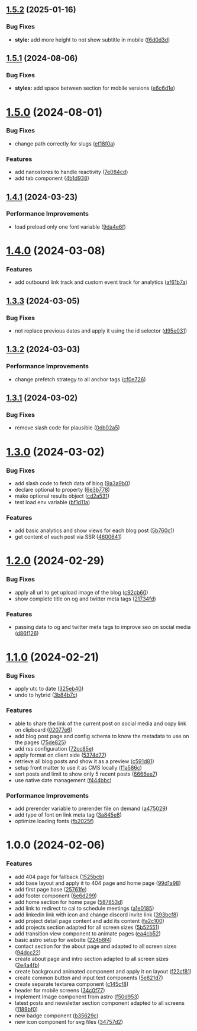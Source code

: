 ## [1.5.2](https://github.com/santychuycom/santychuy.com/compare/v1.5.1...v1.5.2) (2025-01-16)


### Bug Fixes

* **style:** add more height to not show subtitle in mobile ([f6d0d3d](https://github.com/santychuycom/santychuy.com/commit/f6d0d3d16d70c4a12edec6d734401e510234c0c9))

## [1.5.1](https://github.com/santychuycom/santychuy.com/compare/v1.5.0...v1.5.1) (2024-08-06)


### Bug Fixes

* **styles:** add space between section for mobile versions ([e6c6d1e](https://github.com/santychuycom/santychuy.com/commit/e6c6d1eb9bcf275cb0cdbb54a10ae1fc0da6cd34))

# [1.5.0](https://github.com/santychuycom/santychuy.com/compare/v1.4.1...v1.5.0) (2024-08-01)


### Bug Fixes

* change path correctly for slugs ([ef18f0a](https://github.com/santychuycom/santychuy.com/commit/ef18f0a05408b64e2d66728b62e0c173756337eb))


### Features

* add nanostores to handle reactivity ([7e084cd](https://github.com/santychuycom/santychuy.com/commit/7e084cd1220f2d8b779e9493ddcbfc03c6313866))
* add tab component ([4b1d938](https://github.com/santychuycom/santychuy.com/commit/4b1d93857c172109725a3a23dce07b715ee9456f))

## [1.4.1](https://github.com/santychuycom/santychuy.com/compare/v1.4.0...v1.4.1) (2024-03-23)


### Performance Improvements

* load preload only one font variable ([9da4e6f](https://github.com/santychuycom/santychuy.com/commit/9da4e6fe5bb73e90ca0b66ed132904d91f6f6a2e))

# [1.4.0](https://github.com/santychuycom/santychuy.com/compare/v1.3.3...v1.4.0) (2024-03-08)


### Features

* add outbound link track and custom event track for analytics ([af61b7a](https://github.com/santychuycom/santychuy.com/commit/af61b7a6fe0c42530aa6c96b5926a6b9bafe1a4e))

## [1.3.3](https://github.com/santychuycom/santychuy.com/compare/v1.3.2...v1.3.3) (2024-03-05)


### Bug Fixes

* not replace previous dates and apply it using the id selector ([d95e031](https://github.com/santychuycom/santychuy.com/commit/d95e0311a7c20127fcf7aef32fdb5b8e39e4e115))

## [1.3.2](https://github.com/santychuycom/santychuy.com/compare/v1.3.1...v1.3.2) (2024-03-03)


### Performance Improvements

* change prefetch strategy to all anchor tags ([cf0e726](https://github.com/santychuycom/santychuy.com/commit/cf0e726f715ace025c4b49fa0a967b60fc1b43f3))

## [1.3.1](https://github.com/santychuycom/santychuy.com/compare/v1.3.0...v1.3.1) (2024-03-02)


### Bug Fixes

* remove slash code for plausible ([0db02a5](https://github.com/santychuycom/santychuy.com/commit/0db02a5cb7397527b002535468a486f314e08bc3))

# [1.3.0](https://github.com/santychuycom/santychuy.com/compare/v1.2.0...v1.3.0) (2024-03-02)


### Bug Fixes

* add slash code to fetch data of blog ([9a3a9b0](https://github.com/santychuycom/santychuy.com/commit/9a3a9b09316e379c7a5ffad27024c60db3f28446))
* declare optional to property ([6e3b778](https://github.com/santychuycom/santychuy.com/commit/6e3b778f121bc22d73346c559cd002e1fdb4cb87))
* make optional results object ([cd2a531](https://github.com/santychuycom/santychuy.com/commit/cd2a531065f245c0ad1812daec4408f7f8dd375c))
* test load env variable ([bf1d11a](https://github.com/santychuycom/santychuy.com/commit/bf1d11a158ce9c435d782c4a90b362b4919e18ce))


### Features

* add basic analytics and show views for each blog post ([5b760c1](https://github.com/santychuycom/santychuy.com/commit/5b760c1cfb39f997e32d961b00b268bf2dddb4f8))
* get content of each post via SSR ([4600641](https://github.com/santychuycom/santychuy.com/commit/46006414ad6173e8c9326965ce83481394433163))

# [1.2.0](https://github.com/santychuycom/santychuy.com/compare/v1.1.0...v1.2.0) (2024-02-29)


### Bug Fixes

* apply all url to get upload image of the blog ([c92cb60](https://github.com/santychuycom/santychuy.com/commit/c92cb60558d8cb3a2f23d6af85fc507f57292f59))
* show complete title on og and twitter meta tags ([21734fd](https://github.com/santychuycom/santychuy.com/commit/21734fdb2a3b371c8a5c41f0d30b9fcefcdd8cce))


### Features

* passing data to og and twitter meta tags to improve seo on social media ([d86f126](https://github.com/santychuycom/santychuy.com/commit/d86f1266d9a67052be204feeca293a4be130f02b))

# [1.1.0](https://github.com/santychuycom/santychuy.com/compare/v1.0.0...v1.1.0) (2024-02-21)


### Bug Fixes

* apply utc to date ([325eb40](https://github.com/santychuycom/santychuy.com/commit/325eb409ca35012a1d3ac15141afd72e27390456))
* undo to hybrid ([3b84b7c](https://github.com/santychuycom/santychuy.com/commit/3b84b7ccdafc968581f50eedc03743be77b120fe))


### Features

* able to share the link of the current post on social media and copy link on clipboard ([02077e6](https://github.com/santychuycom/santychuy.com/commit/02077e6a36c6c316090762161a1471d641b12862))
* add blog post page and config schema to know the metadata to use on the pages ([75de825](https://github.com/santychuycom/santychuy.com/commit/75de8254ca0001b43b16737e3c8363d4c8c24aea))
* add rss configuration ([72cc85e](https://github.com/santychuycom/santychuy.com/commit/72cc85e49c87448f1319cb9ba823e922984647a2))
* apply format on client side ([5374d77](https://github.com/santychuycom/santychuy.com/commit/5374d7711afdd93f363838e325e7c3904ac715e7))
* retrieve all blog posts and show it as a preview ([c591d81](https://github.com/santychuycom/santychuy.com/commit/c591d81fad1a009c3e0a6c9cead51535806e7d62))
* setup front matter to use it as CMS locally ([f1a586c](https://github.com/santychuycom/santychuy.com/commit/f1a586c93507a42191cadb14cbc9e9f9de7731b2))
* sort posts and limit to show only 5 recent posts ([6666ee7](https://github.com/santychuycom/santychuy.com/commit/6666ee71b5f542d55f048043659c92e64d97a231))
* use native date management ([f444bbc](https://github.com/santychuycom/santychuy.com/commit/f444bbc044c43a87dad9f83ebe5e7f80bd22d9d9))


### Performance Improvements

* add prerender variable to prerender file on demand ([a475029](https://github.com/santychuycom/santychuy.com/commit/a475029446e1cc9efb2ee257e14b7b205ea13e8c))
* add type of font on link meta tag ([3a845e8](https://github.com/santychuycom/santychuy.com/commit/3a845e81df7f047024a438d4016136bd85a4d91a))
* optimize loading fonts ([fb2025f](https://github.com/santychuycom/santychuy.com/commit/fb2025f66484a6d2857c6af1b621ec2fb808b88c))

# 1.0.0 (2024-02-06)


### Features

* add 404 page for fallback ([1525bcb](https://github.com/santychuycom/santychuy.com/commit/1525bcb444f72401ca741a67b2d8bfc2f60e50a3))
* add base layout and apply it to 404 page and home page ([99d1a98](https://github.com/santychuycom/santychuy.com/commit/99d1a98b4c05a5d5d598c59179285d495fd8d45e))
* add first page base ([25761fe](https://github.com/santychuycom/santychuy.com/commit/25761fedb0987bfc96c96399f2dbb399d2b5c317))
* add footer component ([6e6d299](https://github.com/santychuycom/santychuy.com/commit/6e6d299a35b2c312fb43be75a08dad8877752d9a))
* add home section for home page ([587853d](https://github.com/santychuycom/santychuy.com/commit/587853d201721f9041531f794125586785730ae4))
* add link to redirect to cal to schedule meetings ([a1e0185](https://github.com/santychuycom/santychuy.com/commit/a1e01853422d34a09c708a23563e3d0afd193854))
* add linkedin link with icon and change discord invite link ([393bcf8](https://github.com/santychuycom/santychuy.com/commit/393bcf8bf3ed0f7e70b7235c5c509d59df52470a))
* add project detail page content and add its content ([fa2c100](https://github.com/santychuycom/santychuy.com/commit/fa2c100d5c982322084c19b904277936c4fb475b))
* add projects section adapted for all screen sizes ([5b52551](https://github.com/santychuycom/santychuy.com/commit/5b525515c7acd7c7e11e9a68dc08dbf938eff6a1))
* add transition view component to animate pages ([ea4cb52](https://github.com/santychuycom/santychuy.com/commit/ea4cb52aeb6f556ef294dd15ad93e49a32bb4fa7))
* basic astro setup for website ([224b8f4](https://github.com/santychuycom/santychuy.com/commit/224b8f4924168db48a47e63ddc8426fe649660d0))
* contact section for the about page and adapted to all screen sizes ([94dcc22](https://github.com/santychuycom/santychuy.com/commit/94dcc22ca961abccd3e950e4d78a6726d2db6f80))
* create about page and intro section adapted to all screen sizes ([2e4a4fb](https://github.com/santychuycom/santychuy.com/commit/2e4a4fb85bcf3ffaf5937361c26d46e2a17242ac))
* create background animated component and apply it on layout ([f22cf81](https://github.com/santychuycom/santychuy.com/commit/f22cf811c2e25be6a62d36819536d20ba0e92790))
* create common button and input text components ([5e821d7](https://github.com/santychuycom/santychuy.com/commit/5e821d7aebf8254f7d7327e1eb6797172424285c))
* create separate textarea component ([c145cf8](https://github.com/santychuycom/santychuy.com/commit/c145cf8f8b4a92e674584a7d4980d6dbf8a83ce5))
* header for mobile screens ([34c0f77](https://github.com/santychuycom/santychuy.com/commit/34c0f7795e5c1293cbc907df28331b4302078a80))
* implement Image component from astro ([f50d953](https://github.com/santychuycom/santychuy.com/commit/f50d9536f2533a221ac309f086fa51c68a31ec58))
* latest posts and newsletter section component adapted to all screens ([1189bf0](https://github.com/santychuycom/santychuy.com/commit/1189bf0123625102fca6ba284e34335177f60656))
* new badge component ([b35629c](https://github.com/santychuycom/santychuy.com/commit/b35629c0934c9bc01b994fe6b7e5d1fca8febe3e))
* new icon component for svg files ([34757d2](https://github.com/santychuycom/santychuy.com/commit/34757d281503150cf5ae6c0df9f2a4eb01189b56))
